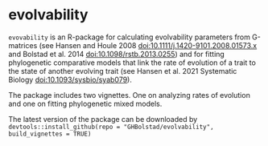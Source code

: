 # evolvability

`evovability` is an R-package for calculating evolvability parameters from G-matrices (see Hansen and Houle 2008  <doi:10.1111/j.1420-9101.2008.01573.x> and Bolstad et al. 2014 <doi:10.1098/rstb.2013.0255>) and for fitting phylogenetic comparative models that link the rate of evolution of a trait to the state of another evolving trait (see Hansen et al. 2021 Systematic Biology <doi:10.1093/sysbio/syab079>).

The package includes two vignettes. One on analyzing rates of evolution and one on fitting phylogenetic mixed models.

The latest version of the package can be downloaded by `devtools::install_github(repo = "GHBolstad/evolvability", build_vignettes = TRUE)`
